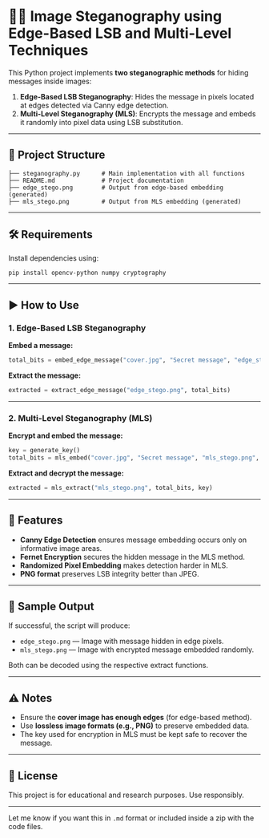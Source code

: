 # 🕵️‍♂️ Image Steganography using Edge-Based LSB and Multi-Level Techniques

This Python project implements **two steganographic methods** for hiding messages inside images:

1. **Edge-Based LSB Steganography**: Hides the message in pixels located at edges detected via Canny edge detection.
2. **Multi-Level Steganography (MLS)**: Encrypts the message and embeds it randomly into pixel data using LSB substitution.

---

## 📂 Project Structure

```
├── steganography.py      # Main implementation with all functions
├── README.md             # Project documentation
├── edge_stego.png        # Output from edge-based embedding (generated)
├── mls_stego.png         # Output from MLS embedding (generated)
```

---

## 🛠️ Requirements

Install dependencies using:

```bash
pip install opencv-python numpy cryptography
```

---

## ▶️ How to Use

### 1. **Edge-Based LSB Steganography**

**Embed a message:**

```python
total_bits = embed_edge_message("cover.jpg", "Secret message", "edge_stego.png")
```

**Extract the message:**

```python
extracted = extract_edge_message("edge_stego.png", total_bits)
```

---

### 2. **Multi-Level Steganography (MLS)**

**Encrypt and embed the message:**

```python
key = generate_key()
total_bits = mls_embed("cover.jpg", "Secret message", "mls_stego.png", key)
```

**Extract and decrypt the message:**

```python
extracted = mls_extract("mls_stego.png", total_bits, key)
```

---

## 🔐 Features

* **Canny Edge Detection** ensures message embedding occurs only on informative image areas.
* **Fernet Encryption** secures the hidden message in the MLS method.
* **Randomized Pixel Embedding** makes detection harder in MLS.
* **PNG format** preserves LSB integrity better than JPEG.

---

## 📸 Sample Output

If successful, the script will produce:

* `edge_stego.png` — Image with message hidden in edge pixels.
* `mls_stego.png` — Image with encrypted message embedded randomly.

Both can be decoded using the respective extract functions.

---

## ⚠️ Notes

* Ensure the **cover image has enough edges** (for edge-based method).
* Use **lossless image formats (e.g., PNG)** to preserve embedded data.
* The key used for encryption in MLS must be kept safe to recover the message.

---

## 📃 License

This project is for educational and research purposes. Use responsibly.

---

Let me know if you want this in `.md` format or included inside a zip with the code files.
